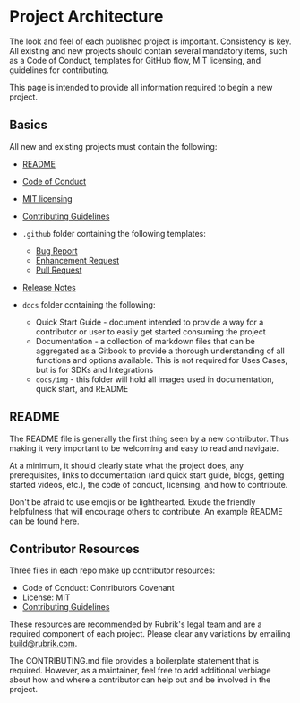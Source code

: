 # Project Architecture

The look and feel of each published project is important. Consistency is key. All existing and new projects should contain several mandatory items, such as a Code of Conduct, templates for GitHub flow, MIT licensing, and guidelines for contributing. 

This page is intended to provide all information required to begin a new project. 

## Basics

All new and existing projects must contain the following: 

* [README](/maintainers/guide/sample-readme.md)
* [Code of Conduct](/code-of-conduct.md)
* [MIT licensing](/LICENSE)
* [Contributing  Guidelines](/CONTRIBUTING.md)
* `.github` folder containing the following templates:

    * [Bug Report](/Templates/bug-report.md) 
    * [Enhancement Request](/Templates/enhancement_request.md)
    * [Pull Request](/Templates/pull_request_template.md)

* [Release Notes](/maintainers/guide/release-notes.md)
* `docs` folder containing the following:

    * Quick Start Guide - document intended to provide a way for a contributor or user to easily get started consuming the project
    * Documentation - a collection of markdown files that can be aggregated as a Gitbook to provide a thorough understanding of all functions and options available. This is not required for Uses Cases, but is for SDKs and Integrations
    * `docs/img` - this folder will hold all images used in documentation, quick start, and README

## README

The README file is generally the first thing seen by a new contributor. Thus making it very important to be welcoming and easy to read and navigate. 

At a minimum, it should clearly state what the project does, any prerequisites, links to documentation (and quick start guide, blogs, getting started videos, etc.), the code of conduct, licensing, and how to contribute. 

Don't be afraid to use emojis or be lighthearted. Exude the friendly helpfulness that will encourage others to contribute. An example README can be found [here](/maintainers/guide/sample-readme.md).

## Contributor Resources

Three files in each repo make up contributor resources:

* Code of Conduct: Contributors Covenant
* License: MIT
* [Contributing  Guidelines](/CONTRIBUTING.md)

These resources are recommended by Rubrik's legal team and are a required component of each project. Please clear any variations by emailing build@rubrik.com.

The CONTRIBUTING.md file provides a boilerplate statement that is required. However, as a maintainer, feel free to add additional verbiage about how and where a contributor can help out and be involved in the project. 